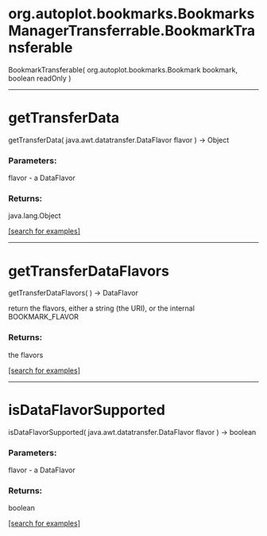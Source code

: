 # org.autoplot.bookmarks.BookmarksManagerTransferrable.BookmarkTransferable
BookmarkTransferable( org.autoplot.bookmarks.Bookmark bookmark, boolean readOnly )


***
<a name="getTransferData"></a>
# getTransferData
getTransferData( java.awt.datatransfer.DataFlavor flavor ) &rarr; Object



### Parameters:
flavor - a DataFlavor

### Returns:
java.lang.Object


<a href="https://github.com/autoplot/dev/search?q=getTransferData&unscoped_q=getTransferData">[search for examples]</a>

***
<a name="getTransferDataFlavors"></a>
# getTransferDataFlavors
getTransferDataFlavors(  ) &rarr; DataFlavor

return the flavors, either a string (the URI), or the internal BOOKMARK_FLAVOR

### Returns:
the flavors

<a href="https://github.com/autoplot/dev/search?q=getTransferDataFlavors&unscoped_q=getTransferDataFlavors">[search for examples]</a>

***
<a name="isDataFlavorSupported"></a>
# isDataFlavorSupported
isDataFlavorSupported( java.awt.datatransfer.DataFlavor flavor ) &rarr; boolean



### Parameters:
flavor - a DataFlavor

### Returns:
boolean


<a href="https://github.com/autoplot/dev/search?q=isDataFlavorSupported&unscoped_q=isDataFlavorSupported">[search for examples]</a>

